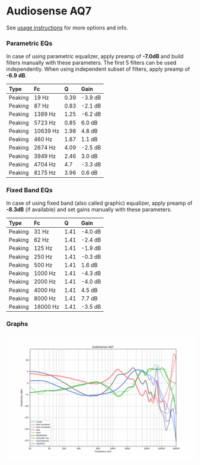 # Audiosense AQ7
See [usage instructions](https://github.com/jaakkopasanen/AutoEq#usage) for more options and info.

### Parametric EQs
In case of using parametric equalizer, apply preamp of **-7.0dB** and build filters manually
with these parameters. The first 5 filters can be used independently.
When using independent subset of filters, apply preamp of **-6.9 dB**.

| Type    | Fc       |    Q | Gain    |
|:--------|:---------|:-----|:--------|
| Peaking | 19 Hz    | 0.39 | -3.9 dB |
| Peaking | 87 Hz    | 0.83 | -2.1 dB |
| Peaking | 1389 Hz  | 1.25 | -6.2 dB |
| Peaking | 5723 Hz  | 0.85 | 6.0 dB  |
| Peaking | 10639 Hz | 1.98 | 4.8 dB  |
| Peaking | 460 Hz   | 1.87 | 1.1 dB  |
| Peaking | 2674 Hz  | 4.09 | -2.5 dB |
| Peaking | 3949 Hz  | 2.46 | 3.0 dB  |
| Peaking | 4704 Hz  | 4.7  | -3.3 dB |
| Peaking | 8175 Hz  | 3.96 | 0.6 dB  |

### Fixed Band EQs
In case of using fixed band (also called graphic) equalizer, apply preamp of **-8.3dB**
(if available) and set gains manually with these parameters.

| Type    | Fc       |    Q | Gain    |
|:--------|:---------|:-----|:--------|
| Peaking | 31 Hz    | 1.41 | -4.0 dB |
| Peaking | 62 Hz    | 1.41 | -2.4 dB |
| Peaking | 125 Hz   | 1.41 | -1.9 dB |
| Peaking | 250 Hz   | 1.41 | -0.3 dB |
| Peaking | 500 Hz   | 1.41 | 1.6 dB  |
| Peaking | 1000 Hz  | 1.41 | -4.3 dB |
| Peaking | 2000 Hz  | 1.41 | -4.0 dB |
| Peaking | 4000 Hz  | 1.41 | 4.5 dB  |
| Peaking | 8000 Hz  | 1.41 | 7.7 dB  |
| Peaking | 16000 Hz | 1.41 | -3.5 dB |

### Graphs
![](./Audiosense%20AQ7.png)